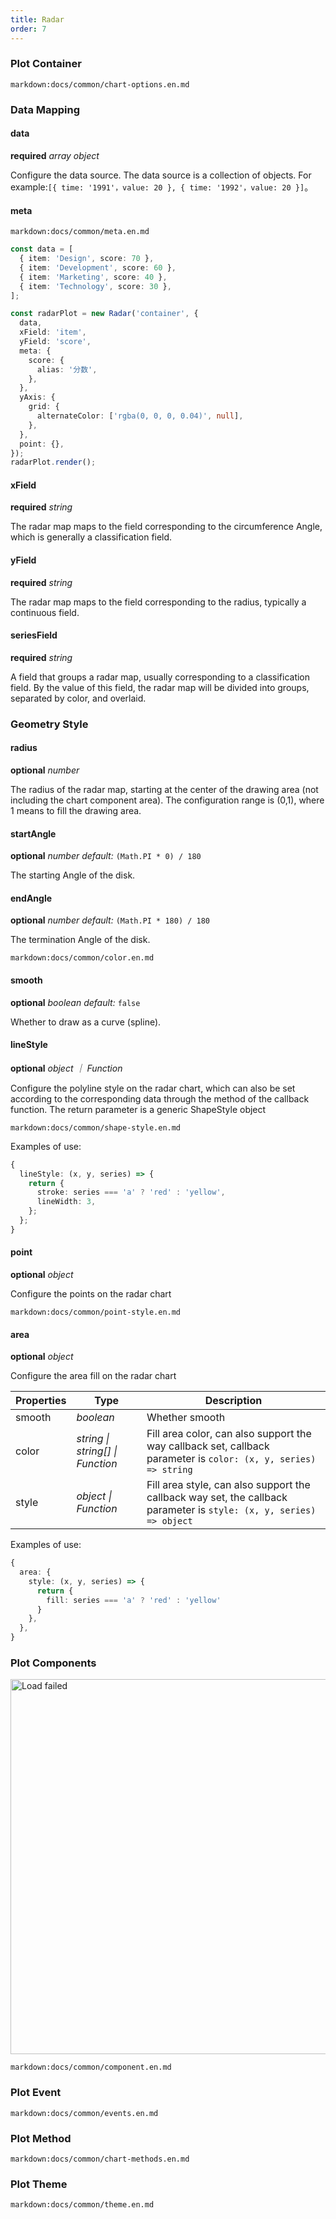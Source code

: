 ```yaml
---
title: Radar
order: 7
---
```


### Plot Container

`markdown:docs/common/chart-options.en.md`

### Data Mapping

#### data

<description>**required** _array object_</description>

Configure the data source. The data source is a collection of objects. For example:`[{ time: '1991'，value: 20 }, { time: '1992'，value: 20 }]`。

#### meta

`markdown:docs/common/meta.en.md`

```ts
const data = [
  { item: 'Design', score: 70 },
  { item: 'Development', score: 60 },
  { item: 'Marketing', score: 40 },
  { item: 'Technology', score: 30 },
];

const radarPlot = new Radar('container', {
  data,
  xField: 'item',
  yField: 'score',
  meta: {
    score: {
      alias: '分数',
    },
  },
  yAxis: {
    grid: {
      alternateColor: ['rgba(0, 0, 0, 0.04)', null],
    },
  },
  point: {},
});
radarPlot.render();
```

#### xField

<description>**required** _string_</description>

The radar map maps to the field corresponding to the circumference Angle, which is generally a classification field.

#### yField

<description>**required** _string_</description>

The radar map maps to the field corresponding to the radius, typically a continuous field.

#### seriesField

<description>**required** _string_</description>

A field that groups a radar map, usually corresponding to a classification field. By the value of this field, the radar map will be divided into groups, separated by color, and overlaid.

### Geometry Style

#### radius

<description>**optional** _number_</description>

The radius of the radar map, starting at the center of the drawing area (not including the chart component area). The configuration range is (0,1), where 1 means to fill the drawing area.

#### startAngle

<description>**optional** _number_ _default:_ `(Math.PI * 0) / 180`</description>

The starting Angle of the disk.

#### endAngle

<description>**optional** _number_ _default:_ `(Math.PI * 180) / 180`</description>

The termination Angle of the disk.

`markdown:docs/common/color.en.md`

#### smooth

<description>**optional** _boolean_ _default:_ `false`</description>

Whether to draw as a curve (spline).

#### lineStyle

<description>**optional** _object ｜ Function_</description>

Configure the polyline style on the radar chart, which can also be set according to the corresponding data through the method of the callback function. The return parameter is a generic ShapeStyle object

`markdown:docs/common/shape-style.en.md`

Examples of use:

```ts
{
  lineStyle: (x, y, series) => {
    return {
      stroke: series === 'a' ? 'red' : 'yellow',
      lineWidth: 3,
    };
  };
}
```

#### point

<description>**optional** _object_</description>

Configure the points on the radar chart

`markdown:docs/common/point-style.en.md`

#### area

<description>**optional** _object_</description>

Configure the area fill on the radar chart

| Properties | Type                             | Description                                                                                                         |
| ---------- | -------------------------------- | ------------------------------------------------------------------------------------------------------------------- |
| smooth     | _boolean_                        | Whether smooth                                                                                                      |
| color      | _string \| string[] \| Function_ | Fill area color, can also support the way callback set, callback parameter is `color: (x, y, series) => string`     |
| style      | _object \| Function_             | Fill area style, can also support the callback way set, the callback parameter is `style: (x, y, series) => object` |

Examples of use:

```ts
{
  area: {
    style: (x, y, series) => {
      return {
        fill: series === 'a' ? 'red' : 'yellow'
      }
    },
  },
}
```

### Plot Components

<img src="https://gw.alipayobjects.com/mdn/rms_d314dd/afts/img/A*KnguSICzqXEAAAAAAAAAAAAAARQnAQ" alt="Load failed" width="600">

`markdown:docs/common/component.en.md`

### Plot Event

`markdown:docs/common/events.en.md`

### Plot Method

`markdown:docs/common/chart-methods.en.md`

### Plot Theme

`markdown:docs/common/theme.en.md`
